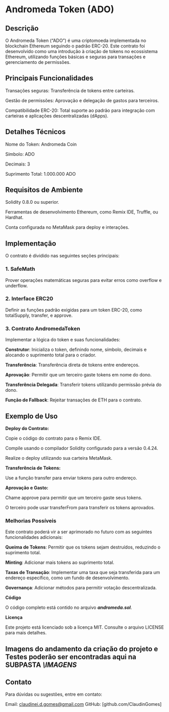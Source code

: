# **Andromeda Token (ADO)**

## **Descrição**

O Andromeda Token (“ADO”) é uma criptomoeda implementada no blockchain Ethereum seguindo o padrão ERC-20. Este contrato foi desenvolvido como uma introdução à criação de tokens no ecossistema Ethereum, utilizando funções básicas e seguras para transações e gerenciamento de permissões.

## Principais Funcionalidades

Transações seguras: Transferência de tokens entre carteiras.

Gestão de permissões: Aprovação e delegação de gastos para terceiros.

Compatibilidade ERC-20: Total suporte ao padrão para integração com carteiras e aplicações descentralizadas (dApps).

## Detalhes Técnicos

Nome do Token: Andromeda Coin

Símbolo: ADO

Decimais: 3

Suprimento Total: 1.000.000 ADO

## Requisitos de Ambiente

Solidity 0.8.0 ou superior.

Ferramentas de desenvolvimento Ethereum, como Remix IDE, Truffle, ou Hardhat.

Conta configurada no MetaMask para deploy e interações.

## Implementação

O contrato é dividido nas seguintes seções principais:

### 1. SafeMath

Prover operações matemáticas seguras para evitar erros como overflow e underflow.

### 2. Interface ERC20

Definir as funções padrão exigidas para um token ERC-20, como totalSupply, transfer, e approve.

### 3. Contrato AndromedaToken

Implementar a lógica do token e suas funcionalidades:

**Construtor**: Inicializa o token, definindo nome, símbolo, decimais e alocando o suprimento total para o criador.

**Transferência**: Transferência direta de tokens entre endereços.

**Aprovação**: Permitir que um terceiro gaste tokens em nome do dono.

**Transferência Delegada**: Transferir tokens utilizando permissão prévia do dono.

**Função de Fallback**: Rejeitar transações de ETH para o contrato.


## **Exemplo de Uso**

**Deploy do Contrato:**

Copie o código do contrato para o Remix IDE.

Compile usando o compilador Solidity configurado para a versão 0.4.24.

Realize o deploy utilizando sua carteira MetaMask.

**Transferência de Tokens:**

Use a função transfer para enviar tokens para outro endereço.

**Aprovação e Gasto:**

Chame approve para permitir que um terceiro gaste seus tokens.

O terceiro pode usar transferFrom para transferir os tokens aprovados.


### Melhorias Possíveis

Este contrato poderá vir a ser aprimorado no futuro com as seguintes funcionalidades adicionais:

**Queima de Tokens**: Permitir que os tokens sejam destruídos, reduzindo o suprimento total.

**Minting**: Adicionar mais tokens ao suprimento total.

**Taxas de Transação**: Implementar uma taxa que seja transferida para um endereço específico, como um fundo de desenvolvimento.

**Governança**: Adicionar métodos para permitir votação descentralizada.


**Código**

O código completo está contido no arquivo ***andromeda.sol***.


**Licença**

Este projeto está licenciado sob a licença MIT. Consulte o arquivo LICENSE para mais detalhes.


## Imagens do andamento da criação do projeto e Testes poderão ser encontradas aqui na SUBPASTA *\IMAGENS*


## Contato

Para dúvidas ou sugestões, entre em contato:

Email: claudinei.d.gomes@gmail.com
GitHub: [github.com/ClaudinGomes]

